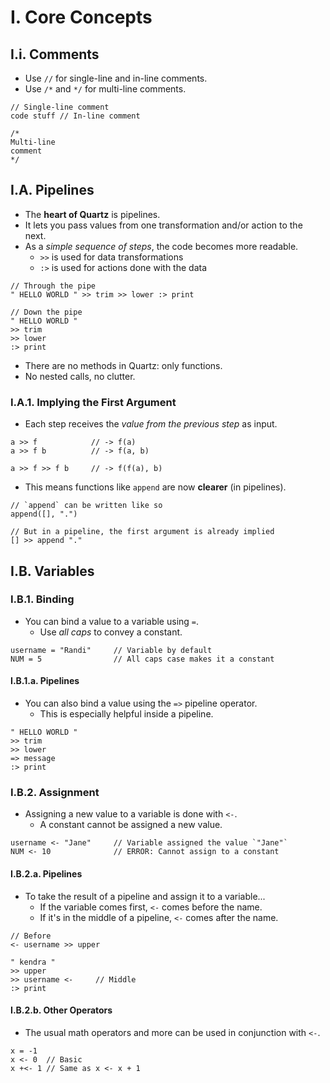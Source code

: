 # I. Core Concepts

## I.i. Comments

- Use `//` for single-line and in-line comments.
- Use `/*` and `*/` for multi-line comments.

``` qrtz
// Single-line comment
code stuff // In-line comment

/*
Multi-line
comment
*/
```

## I.A. Pipelines

- The **heart of Quartz** is pipelines.
- It lets you pass values from one transformation and/or action to the next.
- As a *simple sequence of steps*, the code becomes more readable.
  - `>>` is used for data transformations
  - `:>` is used for actions done with the data

``` qrtz
// Through the pipe
" HELLO WORLD " >> trim >> lower :> print

// Down the pipe
" HELLO WORLD "
>> trim
>> lower
:> print
```

- There are no methods in Quartz: only functions.
- No nested calls, no clutter.

### I.A.1. Implying the First Argument

- Each step receives the *value from the previous step* as input.

``` qrtz
a >> f            // -> f(a)
a >> f b          // -> f(a, b)

a >> f >> f b     // -> f(f(a), b)
```

- This means functions like `append` are now **clearer** (in pipelines).

``` qrtz
// `append` can be written like so
append([], ".")

// But in a pipeline, the first argument is already implied
[] >> append "."
```

## I.B. Variables

### I.B.1. Binding

- You can bind a value to a variable using `=`.
  - Use *all caps* to convey a constant.

``` qrtz
username = "Randi"     // Variable by default
NUM = 5                // All caps case makes it a constant
```

#### I.B.1.a. Pipelines

- You can also bind a value using the `=>` pipeline operator.
  - This is especially helpful inside a pipeline.

``` qrtz
" HELLO WORLD "
>> trim
>> lower
=> message
:> print
```

### I.B.2. Assignment

- Assigning a new value to a variable is done with `<-`.
  - A constant cannot be assigned a new value.

``` qrtz
username <- "Jane"     // Variable assigned the value `"Jane"`
NUM <- 10              // ERROR: Cannot assign to a constant
```

#### I.B.2.a. Pipelines

- To take the result of a pipeline and assign it to a variable...
  - If the variable comes first, `<-` comes before the name.
  - If it's in the middle of a pipeline, `<-` comes after the name.

``` qrtz
// Before
<- username >> upper

" kendra "
>> upper
>> username <-     // Middle
:> print
```

#### I.B.2.b. Other Operators

- The usual math operators and more can be used in conjunction with `<-`.

``` qrtz
x = -1
x <- 0  // Basic
x +<- 1 // Same as x <- x + 1
```
